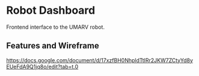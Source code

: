 # Robot Dashboard

Frontend interface to the UMARV robot.

## Features and Wireframe
https://docs.google.com/document/d/17xzfBH0NhpldTtIRr2JKW7ZCtyYd8yEUeFdA9Q1jq8o/edit?tab=t.0